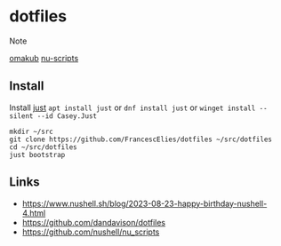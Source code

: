 # dotfiles

> [!NOTE]
> [omakub](https://omakub.org/)
> [nu-scripts](https://github.com/nushell/nu_scripts)

## Install
Install [just](https://github.com/casey/just?tab=readme-ov-file#packages)
`apt install just` or `dnf install just` or `winget install --silent --id Casey.Just`

```nu
mkdir ~/src
git clone https://github.com/FrancescElies/dotfiles ~/src/dotfiles
cd ~/src/dotfiles
just bootstrap
```

## Links
- https://www.nushell.sh/blog/2023-08-23-happy-birthday-nushell-4.html
- https://github.com/dandavison/dotfiles
- https://github.com/nushell/nu_scripts

